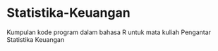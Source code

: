 # Statistika-Keuangan

Kumpulan kode program dalam bahasa R untuk mata kuliah Pengantar Statistika Keuangan
